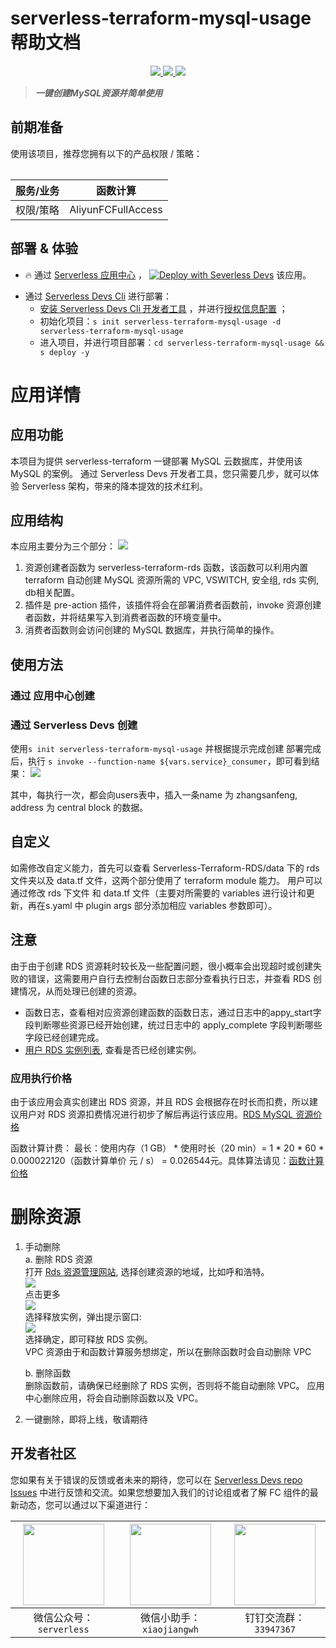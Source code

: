 # serverless-terraform-mysql-usage 帮助文档

<p align="center" class="flex justify-center">
    <a href="https://www.serverless-devs.com" class="ml-1">
    <img src="http://editor.devsapp.cn/icon?package=serverless-terraform-mysql-usage&type=packageType">
  </a>
  <a href="http://www.devsapp.cn/details.html?name=serverless-terraform-mysql-usage" class="ml-1">
    <img src="http://editor.devsapp.cn/icon?package=serverless-terraform-mysql-usage&type=packageVersion">
  </a>
  <a href="http://www.devsapp.cn/details.html?name=serverless-terraform-mysql-usage" class="ml-1">
    <img src="http://editor.devsapp.cn/icon?package=serverless-terraform-mysql-usage&type=packageDownload">
  </a>
</p>

<description>

> ***一键创建MySQL资源并简单使用***

</description>

<table>

## 前期准备
使用该项目，推荐您拥有以下的产品权限 / 策略：

| 服务/业务 | 函数计算 |     
| --- |  --- |   
| 权限/策略 | AliyunFCFullAccess |     


</table>

<codepre id="codepre">



</codepre>

<deploy>

## 部署 & 体验

<appcenter>

- :fire: 通过 [Serverless 应用中心](https://fcnext.console.aliyun.com/applications/create?template=serverless-terraform-mysql-usage) ，
[![Deploy with Severless Devs](https://img.alicdn.com/imgextra/i1/O1CN01w5RFbX1v45s8TIXPz_!!6000000006118-55-tps-95-28.svg)](https://fcnext.console.aliyun.com/applications/create?template=serverless-terraform-mysql-usage)  该应用。 

</appcenter>

- 通过 [Serverless Devs Cli](https://www.serverless-devs.com/serverless-devs/install) 进行部署：
    - [安装 Serverless Devs Cli 开发者工具](https://www.serverless-devs.com/serverless-devs/install) ，并进行[授权信息配置](https://www.serverless-devs.com/fc/config) ；
    - 初始化项目：`s init serverless-terraform-mysql-usage -d serverless-terraform-mysql-usage`   
    - 进入项目，并进行项目部署：`cd serverless-terraform-mysql-usage && s deploy -y`

</deploy>

<appdetail id="flushContent">

# 应用详情
## 应用功能
本项目为提供 serverless-terraform 一键部署 MySQL 云数据库，并使用该 MySQL 的案例。
通过 Serverless Devs 开发者工具，您只需要几步，就可以体验 Serverless 架构，带来的降本提效的技术红利。
## 应用结构
本应用主要分为三个部分：
![](http://image.editor.devsapp.cn/yxsDtkggiqtE7zdDk2AldGSa8j5CjhsxuDktx1dl8gGdsGqavq/d2jjtDbFFhzCEaCdB1Sh)
1. 资源创建者函数为 serverless-terraform-rds 函数，该函数可以利用内置 terraform 自动创建 MySQL 资源所需的 VPC, VSWITCH, 安全组, rds 实例, db相关配置。
2. 插件是 pre-action 插件，该插件将会在部署消费者函数前，invoke 资源创建者函数，并将结果写入到消费者函数的环境变量中。
3. 消费者函数则会访问创建的 MySQL 数据库，并执行简单的操作。

## 使用方法
### 通过 应用中心创建



### 通过 Serverless Devs 创建
使用`s init serverless-terraform-mysql-usage` 并根据提示完成创建
部署完成后，执行 `s invoke --function-name ${vars.service}_consumer`，即可看到结果：
![](http://image.editor.devsapp.cn/yxsDtkggiqtE7zdDk2AldGSa8j5CjhsxuDktx1dl8gGdsGqavq/g51eDltdEiz2zZCktfED)

其中，每执行一次，都会向users表中，插入一条name 为 zhangsanfeng, address 为 central block 的数据。

## 自定义
如需修改自定义能力，首先可以查看 Serverless-Terraform-RDS/data 下的 rds 文件夹以及 data.tf 文件，这两个部分使用了 terraform module 能力。 用户可以通过修改 rds 下文件 和 data.tf 文件（主要对所需要的 variables 进行设计和更新，再在s.yaml 中 plugin args 部分添加相应 variables 参数即可）。

## 注意
由于由于创建 RDS 资源耗时较长及一些配置问题，很小概率会出现超时或创建失败的错误，这需要用户自行去控制台函数日志部分查看执行日志，并查看 RDS 创建情况，从而处理已创建的资源。  
- 函数日志，查看相对应资源创建函数的函数日志，通过日志中的appy_start字段判断哪些资源已经开始创建，统过日志中的 
 apply_complete 字段判断哪些字段已经创建完成。
- [用户 RDS 实例列表](https://rdsnext.console.aliyun.com/rdsList/cn-huhehaote/basic), 查看是否已经创建实例。

### 应用执行价格
由于该应用会真实创建出 RDS 资源，并且 RDS 会根据存在时长而扣费，所以建议用户对 RDS 资源扣费情况进行初步了解后再运行该应用。[RDS MySQL 资源价格](https://help.aliyun.com/document_detail/45020.html)

函数计算计费： 最长：使用内存（1 GB） * 使用时长（20 min）= 1 * 20 * 60 * 0.000022120（函数计算单价 元 / s） = 0.026544元。具体算法请见：[函数计算价格](https://help.aliyun.com/document_detail/54301.html)

# 删除资源
1. 手动删除  
    a. 删除 RDS 资源  
打开 [Rds 资源管理网站](https://rdsnext.console.aliyun.com/rdsList/cn-huhehaote/basic), 选择创建资源的地域，比如呼和浩特。  
![](http://image.editor.devsapp.cn/yxsDtkggiqtE7zdDk2AldGSa8j5CjhsxuDktx1dl8gGdsGqavq/By31t8afhw1FhqgrhFhv)    
点击更多  
![](http://image.editor.devsapp.cn/yxsDtkggiqtE7zdDk2AldGSa8j5CjhsxuDktx1dl8gGdsGqavq/Da9AEDZ4lCEAAr9EkiB7)  
选择释放实例，弹出提示窗口:  
![](http://image.editor.devsapp.cn/yxsDtkggiqtE7zdDk2AldGSa8j5CjhsxuDktx1dl8gGdsGqavq/qv8GSFfA2Gsbd9hFBzwl)  
选择确定，即可释放 RDS 实例。    
VPC 资源由于和函数计算服务想绑定，所以在删除函数时会自动删除 VPC

    b. 删除函数   
删除函数前，请确保已经删除了 RDS 实例，否则将不能自动删除 VPC。
应用中心删除应用，将会自动删除函数以及 VPC。
2. 一键删除，即将上线，敬请期待







    

</appdetail>

<devgroup>

## 开发者社区

您如果有关于错误的反馈或者未来的期待，您可以在 [Serverless Devs repo Issues](https://github.com/serverless-devs/serverless-devs/issues) 中进行反馈和交流。如果您想要加入我们的讨论组或者了解 FC 组件的最新动态，您可以通过以下渠道进行：

<p align="center">

| <img src="https://serverless-article-picture.oss-cn-hangzhou.aliyuncs.com/1635407298906_20211028074819117230.png" width="130px" > | <img src="https://serverless-article-picture.oss-cn-hangzhou.aliyuncs.com/1635407044136_20211028074404326599.png" width="130px" > | <img src="https://serverless-article-picture.oss-cn-hangzhou.aliyuncs.com/1635407252200_20211028074732517533.png" width="130px" > |
|--- | --- | --- |
| <center>微信公众号：`serverless`</center> | <center>微信小助手：`xiaojiangwh`</center> | <center>钉钉交流群：`33947367`</center> | 

</p>

</devgroup>